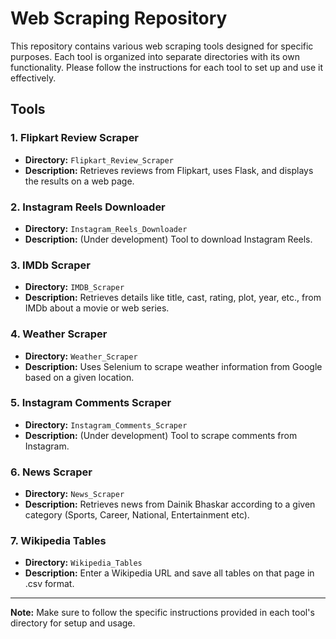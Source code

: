 # Web Scraping Repository

This repository contains various web scraping tools designed for specific purposes. Each tool is organized into separate directories with its own functionality. Please follow the instructions for each tool to set up and use it effectively.

## Tools

### 1. Flipkart Review Scraper

- **Directory:** `Flipkart_Review_Scraper`
- **Description:** Retrieves reviews from Flipkart, uses Flask, and displays the results on a web page.

### 2. Instagram Reels Downloader

- **Directory:** `Instagram_Reels_Downloader`
- **Description:** (Under development) Tool to download Instagram Reels.

### 3. IMDb Scraper

- **Directory:** `IMDB_Scraper`
- **Description:** Retrieves details like title, cast, rating, plot, year, etc., from IMDb about a movie or web series.

### 4. Weather Scraper

- **Directory:** `Weather_Scraper`
- **Description:** Uses Selenium to scrape weather information from Google based on a given location.

### 5. Instagram Comments Scraper

- **Directory:** `Instagram_Comments_Scraper`
- **Description:** (Under development) Tool to scrape comments from Instagram.

### 6. News Scraper

- **Directory:** `News_Scraper`
- **Description:** Retrieves news from Dainik Bhaskar according to a given category (Sports, Career, National, Entertainment etc).

### 7. Wikipedia Tables

- **Directory:** `Wikipedia_Tables`
- **Description:** Enter a Wikipedia URL and save all tables on that page in .csv format.



---

**Note:** Make sure to follow the specific instructions provided in each tool's directory for setup and usage.

